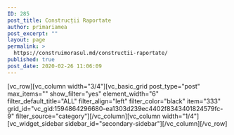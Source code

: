 ```yaml
---
ID: 285
post_title: Construcții Raportate
author: primariamea
post_excerpt: ""
layout: page
permalink: >
  https://construimorasul.md/constructii-raportate/
published: true
post_date: 2020-02-26 11:06:09
---
```

<p>[vc_row][vc_column width="3/4"][vc_basic_grid post_type="post" max_items="" show_filter="yes" element_width="6" filter_default_title="ALL" filter_align="left" filter_color="black" item="333" grid_id="vc_gid:1594864296680-ea1303d239ec4402f8343401824579fc-9" filter_source="category"][/vc_column][vc_column width="1/4"][vc_widget_sidebar sidebar_id="secondary-sidebar"][/vc_column][/vc_row]</p>